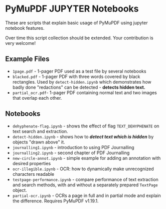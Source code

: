 # PyMuPDF JUPYTER Notebooks

These are scripts that explain basic usage of PyMuPDF using jupyter notebook features.

Over time this script collection should be extended. Your contribution is very welcome!

## Example Files
* `1page.pdf` - 1-pager PDF used as a test file by several notebooks
* `blacked.pdf` - 1-pager PDF with three words covered by black rectangles. Used by `detect-hidden.ipynb` which demonstrates how badly done "redactions" can be detected - **detects hidden text.**
* `partial_ocr.pdf`- 1-pager PDF containing normal text and two images that overlap each other.

## Notebooks
* `dehyphenate-flag.ipynb` - shows the effect of flag `TEXT_DEHYPHENATE` on text search and extraction.
* `detect-hidden.ipynb` - shows how to **_detect text which is hidden_** by objects "drawn above" it.
* `journalling1.ipynb` - introduction to using PDF Journalling
* `journalling2.ipynb` - second chapter of PDF Journalling 
* `new-circle-annot.ipynb` - simple example for adding an annotation with desired properties
* `ocr-illegible.ipynb` - OCR: how to dynamically make unrecognized characters readable
* `testpage-performance.ipynb` - compare performance of text extraction and search methods, with and without a separately prepared `TextPage` object.
* `partial-ocr.ipynb` - OCRs a page in full and in partial mode and explain the difference. Requires PyMuPDF v1.19.1.
